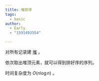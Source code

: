 ```yaml
---
title: 堆排序
tags:
  - basic
author:
  - Early
  - "1591493554"

---
```


对所有记录建 [堆](../ds/heap.md) 。

依次取出堆顶元素，就可以得到排好序的序列。

时间复杂度为 $O(n\log n)$ 。
